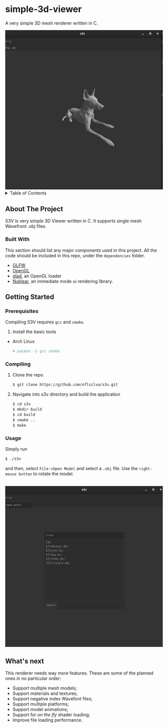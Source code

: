 # simple-3d-viewer
A very simple 3D mesh renderer written in C.

<div align="center">
  <img src="assets/sample.png">
</div>

<!-- TABLE OF CONTENTS -->
<details>
  <summary>Table of Contents</summary>
  <ol>
    <li>
      <a href="#about-the-project">About The Project</a>
      <ul>
        <li><a href="#built-with">Built With</a></li>
      </ul>
    </li>
    <li>
      <a href="#getting-started">Getting Started</a>
      <ul>
        <li><a href="#prerequisites">Prerequisites</a></li>
        <li><a href="#build">Build</a></li>
      </ul>
    </li>
    <li><a href="#usage">Usage</a></li>
  </ol>
</details>

<!-- ABOUT THE PROJECT -->
## About The Project

S3V is very simple 3D Viewer written in C.
It supports single mesh Wavefront .obj files.

### Built With

This section should list any major components used in this project.
All the code should be included in this repo, under the ```dependencies``` folder.

* [GLFW](https://www.glfw.org/)
* [OpenGL](https://www.opengl.org/)
* [glad](https://github.com/Dav1dde/glad), an OpenGL loader
* [Nuklear](https://github.com/Immediate-Mode-UI/Nuklear), an immediate mode ui rendering library.

<!-- GETTING STARTED -->
## Getting Started

### Prerequisites

Compiling S3V requires `gcc` and `cmake`.

1. Install the basic tools
* Arch Linux
  ```sh
  # pacman -S gcc cmake
  ```

### Compiling

1. Clone the repo
   ```sh
   $ git clone https://github.com/nflsilva/s3v.git
   ```

2. Navigate into s3v directory and build the application
   ```sh
   $ cd s3v
   $ mkdir build
   $ cd build
   $ cmake ..
   $ make
   ```

### Usage
Simply run
   ```sh
   $ ./s3v
   ```
and then, select ```File->Open Model``` and select a ```.obj``` file.
Use the ```right-mouse button``` to rotate the model.

<div id="top"></div>
<br />
<div align="center">
  <img src="assets/usage.png">
</div>

## What's next
This renderer needs way more features. These are some of the planned ones in no particular order:
- Support multiple mesh models;
- Support materials and textures;
- Support negative index Wavefont files;
- Support multiple platforms;
- Support model animations;
- Support for *on the fly* shader loading;
- Improve file loading performance.
